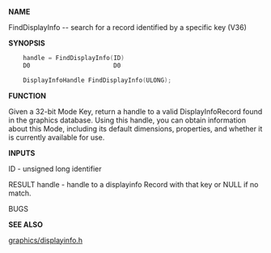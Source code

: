 
**NAME**

FindDisplayInfo -- search for a record identified by a specific key
(V36)

**SYNOPSIS**

```c
    handle = FindDisplayInfo(ID)
    D0                       D0

    DisplayInfoHandle FindDisplayInfo(ULONG);

```
**FUNCTION**

Given a 32-bit Mode Key, return a handle to a valid DisplayInfoRecord
found in the graphics database.  Using this handle, you can obtain
information about this Mode, including its default dimensions,
properties, and whether it is currently available for use.

**INPUTS**

ID     - unsigned long identifier

RESULT
handle - handle to a displayinfo Record with that key
or NULL if no match.

BUGS

**SEE ALSO**

[graphics/displayinfo.h](_OOBD)
